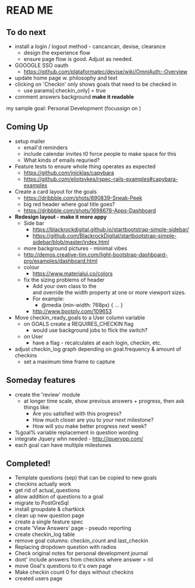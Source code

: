 # READ ME

## To do next


- install a login / logout method - cancancan, devise, clearance
  - design the experience flow
  - ensure page flow is good. Adjust as needed.
- GOOOGLE SSO oauth
  - https://github.com/plataformatec/devise/wiki/OmniAuth:-Overview
- update home page w. philosophy and text
- clicking on 'Checkin' only shows goals that need to be checked in
  - use params[:checkin_only] = true
- comment answers background **make it readable**

my sample goal: Personal Development (focussign on )


## Coming Up

- setup mailer
  - email'd reminders
  - include calendar invites t0 force people to make space for this
  - What kinds of emails requried?
- Feature tests to ensure whole thing operates as expected
  - https://github.com/jnicklas/capybara
  - https://github.com/eliotsykes/rspec-rails-examples#capybara-examples
- Create a card layout for the goals
  - https://dribbble.com/shots/890839-Sneak-Peek
  - big red header where goal title goes?
  - https://dribbble.com/shots/1698678-Apps-Dashboard
- **Redesign layout - make it more appy**
  - Side bar
    - https://blackrockdigital.github.io/startbootstrap-simple-sidebar/
    - https://github.com/BlackrockDigital/startbootstrap-simple-sidebar/blob/master/index.html
  - more background pictures - minimal vibes
  - http://demos.creative-tim.com/light-bootstrap-dashboard-pro/examples/dashboard.html
  - colour
    - https://www.materialui.co/colors
  - fix the sizing problems of header
    - Add your own class to the <div class="special-container"> and override the width property at one or more viewport sizes.
    - For example:  
      - @media (min-width: 768px) { ... }
    - http://www.bootply.com/109653
- Move checkin_ready_goals to a User column variable
  - on GOALS create a REQUIRES_CHECKIN flag
    - would use background jobs to flick the switch?
  - on User
    - have a flag - recalculates at each login, checkin, etc.
- adjust checkin_log graph depending on goal.frequency & amount of checkins
  - set a maximum time frame to capture



## Someday features

- create the 'review' module
  - at longer time scale, show previous answers + progress, then
    ask things like:
    - Are you satisfied with this progress?
    - How much closer are you to your next milestone?
    - How will you make better progress next week?
- %goal% variable replacement in question wording
- integrate Jquery whn needed - http://jquerypp.com/
- each goal can have multiple milestones

## Completed!

- Template questions (sep) that can be copied to new goals
- checkins actually work
- get rid of actual_questions
- allow addition of questions to a goal
- migrate to PostGreSql
- install groupdate & chartkick
- clean up new question page
- create a single feature spec
- create 'View Answers' page - pseudo reporting
- create checkin_log table
- remove goal columns: checkin_count and last_checkin
- Replacing dropdown question with radios
- Check original notes for personal development journal
- dont' include answers from checkins where answer = nil
- move Goal's questions to it's own page
- Make checkin count 0 for days without checkins
- created users page

